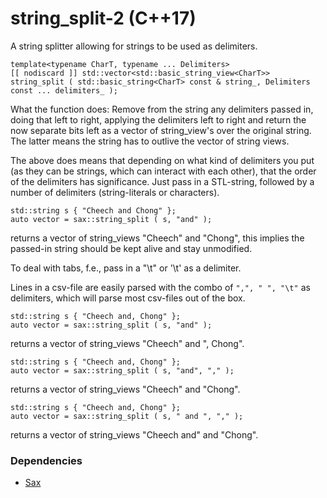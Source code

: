 
# string_split-2 (C++17)


A string splitter allowing for strings to be used as delimiters.

    template<typename CharT, typename ... Delimiters>
    [[ nodiscard ]] std::vector<std::basic_string_view<CharT>> string_split ( std::basic_string<CharT> const & string_, Delimiters const ... delimiters_ );


What the function does: Remove from the string any delimiters passed in, doing that left to right, applying the delimiters left to right and return the now separate bits left as a vector of string_view's over the original string. The latter means the string has to outlive the vector of string views.

The above does means that depending on what kind of delimiters you put (as they can be strings, which can interact with each other), that the order of the delimiters has significance.
Just pass in a STL-string, followed by a number of delimiters (string-literals or characters).


    std::string s { "Cheech and Chong" };
    auto vector = sax::string_split ( s, "and" );

returns a vector of string_views "Cheech" and "Chong", this implies the passed-in string should be kept alive and stay unmodified.

To deal with tabs, f.e., pass in a "\t" or '\t' as a delimiter.

Lines in a csv-file are easily parsed with the combo of 
`",", " ", "\t"` as delimiters, which will parse most 
csv-files out of the box. 

    std::string s { "Cheech and, Chong" };
    auto vector = sax::string_split ( s, "and" );

returns a vector of string_views "Cheech" and ", Chong".

    std::string s { "Cheech and, Chong" };
    auto vector = sax::string_split ( s, "and", "," );

returns a vector of string_views "Cheech" and "Chong".
    
    std::string s { "Cheech and, Chong" };
    auto vector = sax::string_split ( s, " and ", "," );
    
returns a vector of string_views "Cheech and" and "Chong".


### Dependencies

* [Sax](https://github.com/degski/sax/)
